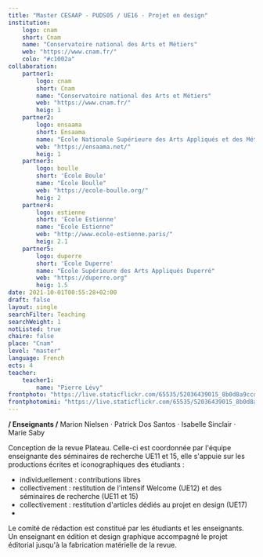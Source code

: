 ```yaml
---
title: "Master CESAAP - PUDS05 / UE16 · Projet en design"
institution:
    logo: cnam
    short: Cnam
    name: "Conservatoire national des Arts et Métiers"
    web: "https://www.cnam.fr/"
    colo: "#c1002a"
collaboration:
    partner1:
        logo: cnam
        short: Cnam
        name: "Conservatoire national des Arts et Métiers"
        web: "https://www.cnam.fr/"
        heig: 1
    partner2:
        logo: ensaama
        short: Ensaama
        name: "École Nationale Supérieure des Arts Appliqués et des Métiers d’Art"
        web: "https://ensaama.net/"
        heig: 1
    partner3:
        logo: boulle
        short: 'École Boule'
        name: "École Boulle"
        web: "https://ecole-boulle.org/"
        heig: 2
    partner4:
        logo: estienne
        short: 'École Estienne'
        name: "École Estienne"
        web: "http://www.ecole-estienne.paris/"
        heig: 2.1
    partner5:
        logo: duperre
        short: 'École Duperre'
        name: "École Supérieure des Arts Appliqués Duperré"
        web: "https://duperre.org"
        heig: 1.5
date: 2021-10-01T00:55:28+02:00
draft: false
layout: single
searchFilter: Teaching
searchWeight: 1
notListed: true
chaire: false
place: "Cnam"
level: "master"
language: French
ects: 4
teacher:
    teacher1:
        name: "Pierre Lévy"
frontphoto: "https://live.staticflickr.com/65535/52036439015_8b0d8a9ccd.jpg"
frontphotomini: "https://live.staticflickr.com/65535/52036439015_8b0d8a9ccd_m.jpg"
---
```


**/ Enseignants /** Marion Nielsen · Patrick Dos Santos · Isabelle Sinclair · Marie Saby

Conception de la revue Plateau. Celle-ci est coordonnée par l'équipe enseignante des séminaires
de recherche UE11 et 15, elle s'appuie sur les productions écrites et iconographiques des
étudiants :
- individuellement : contributions libres
- collectivement : restitution de l'intensif Welcome (UE12) et des séminaires de recherche (UE11
et 15)
- collectivement : restitution d'articles dédiés au projet en design (UE17)
-

Le comité de rédaction est constitué par les étudiants et les enseignants. Un enseignant en
édition et design graphique accompagné le projet éditorial jusqu'à la fabrication matérielle de la
revue.